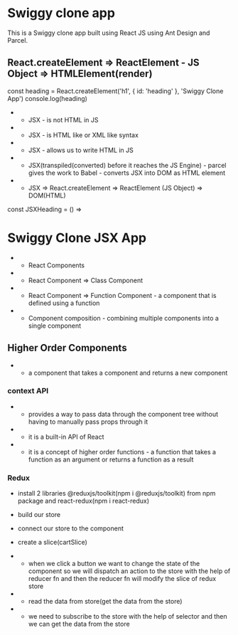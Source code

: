 # Swiggy clone app

This is a Swiggy clone app built using React JS using Ant Design and Parcel.

## React.createElement => ReactElement - JS Object => HTMLElement(render)

const heading = React.createElement('h1', { id: 'heading' }, 'Swiggy Clone App')
console.log(heading)

- - JSX - is not HTML in JS
- - JSX - is HTML like or XML like syntax
- - JSX - allows us to write HTML in JS
- - JSX(transpiled(converted) before it reaches the JS Engine) - parcel gives the work to Babel - converts JSX into DOM as HTML element
- - JSX => React.createElement => ReactElement (JS Object) => DOM(HTML)

const JSXHeading = () => <h1 id="jsxHeading">Swiggy Clone JSX App</h1>

- - React Components
- - React Component => Class Component
- - React Component => Function Component - a component that is defined using a function
- - Component composition - combining multiple components into a single component

## Higher Order Components

- - a component that takes a component and returns a new component

### context API 
- - provides a way to pass data through the component tree without having to manually pass props through it
- - it is a built-in API of React
- - it is a concept of higher order functions - a function that takes a function as an argument or returns a function as a result

### Redux 

- install 2 libraries @reduxjs/toolkit(npm i @reduxjs/toolkit) from npm package and react-redux(npm i react-redux)
- build our store 
- connect our store to the component
- create a slice(cartSlice)
- - when we click a button we want to change the state of the component so we will dispatch an action to the store with the help of reducer fn and then the reducer fn will modify the slice of redux store

- - read the data from store(get the data from the store)
- - we need to subscribe to the store with the help of selector and then we can get the data from the store

